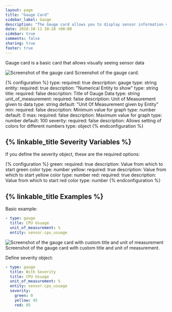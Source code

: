 ```yaml
---
layout: page
title: "Gauge Card"
sidebar_label: Gauge
description: "The Gauge card allows you to display sensor information visually"
date: 2018-10-11 10:28 +00:00
sidebar: true
comments: false
sharing: true
footer: true
---
```


Gauge card is a basic card that allows visually seeing sensor data

<p class='img'>
<img src='/images/lovelace/lovelace_gauge_card.gif' alt='Screenshot of the gauge card'>
Screenshot of the gauge card.
</p>

{% configuration %}
type:
  required: true
  description: gauge
  type: string
entity:
  required: true
  description: "Numerical Entity to show"
  type: string
title:
  required: false
  description: Title of Gauge Data
  type: string
unit_of_measurement:
  required: false
  description: Unit of Measurement given to data
  type: string
  default: "Unit Of Measurement given by Entity"
min:
  required: false
  description: Minimum value for graph
  type: number
  default: 0
max:
  required: false
  description: Maximum value for graph
  type: number
  default: 100
severity:
  required: false
  description: Allows setting of colors for different numbers
  type: object
{% endconfiguration %}

## {% linkable_title Severity Variables %}

If you define the severity object, these are the required options:

{% configuration %}
green:
  required: true
  description: Value from which to start green color
  type: number
yellow:
  required: true
  description: Value from which to start yellow color
  type: number
red:
  required: true
  description: Value from which to start red color
  type: number
{% endconfiguration %}

## {% linkable_title Examples %}

Basic example:

```yaml
- type: gauge
  title: CPU Usuage
  unit_of_measurement: %
  entity: sensor.cpu_usuage
```

<p class='img'>
<img src='/images/lovelace/lovelace_gauge_card.gif' alt='Screenshot of the gauge card with custom title and unit of measurement'>
Screenshot of the gauge card with custom title and unit of measurement.
</p>

Define severity object:

```yaml
- type: gauge
  title: With Severity
  title: CPU Usuage
  unit_of_measurement: %
  entity: sensor.cpu_usuage
  severity:
    green: 0
    yellow: 45
    red: 85
```
